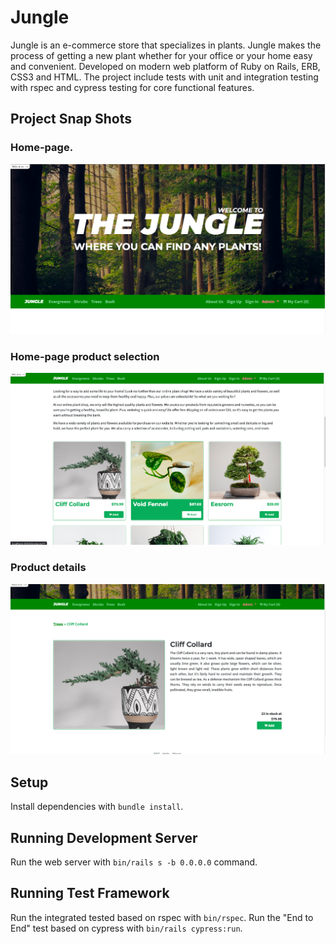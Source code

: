 # Jungle

Jungle is an e-commerce store that specializes in plants. Jungle makes the process of getting a new plant whether for your office or your home easy and convenient. Developed on modern web platform of Ruby on Rails, ERB, CSS3 and HTML. The project include tests with unit and integration testing with rspec and cypress testing for core functional features.

## Project Snap Shots

### Home-page. 
!["Home-Page"](https://github.com/naman226/jungle-rails/blob/master/docs/Homepage.png?raw=true)

### Home-page product selection
!["Product-Details_Page"](https://github.com/naman226/jungle-rails/blob/master/docs/homepage%20products.png?raw=true)

### Product details
!["Product-Details_Page"](https://github.com/naman226/jungle-rails/blob/master/docs/product%20details.png?raw=true)

## Setup

Install dependencies with `bundle install`.

## Running Development Server

Run the web server with `bin/rails s -b 0.0.0.0` command.

## Running Test Framework

Run the integrated tested based on rspec with `bin/rspec`.
Run the "End to End" test based on cypress with `bin/rails cypress:run`.
